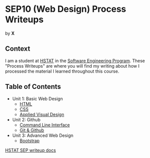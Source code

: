 # SEP10 (Web Design) Process Writeups
by **X**

## Context
I am a student at [HSTAT](https://www.hstat.org/) in the [Software Engineering Program](https://hstatsep.github.io/). These "Process Writeups" are where you will find my writing about how I processed the material I learned throughout this course.

## Table of Contents
* Unit 1: Basic Web Design
  * [HTML](01-basic-wd/html-writeup.md)
  * [CSS](01-basic-wd/css-writeup.md)
  * [Applied Visual Design](01-basic-wd/avd-writeup.md)
* Unit 2: Github
  * [Command Line Interface](02-github/cli-writeup.md)
  * [Git & Github](02-github/github-writeup.md)
* Unit 3: Advanced Web Design
  * [Bootstrap](03-advanced-wd/bootstrap-writeup.md)

[HSTAT SEP writeup docs](https://github.com/hstatsep/other/tree/main/writeups)
